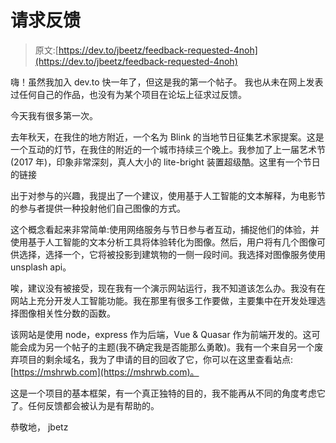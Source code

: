 # 请求反馈

> 原文:[https://dev.to/jbeetz/feedback-requested-4noh](https://dev.to/jbeetz/feedback-requested-4noh)

嗨！虽然我加入 dev.to 快一年了，但这是我的第一个帖子。
我也从未在网上发表过任何自己的作品，也没有为某个项目在论坛上征求过反馈。

今天我有很多第一次。

去年秋天，在我住的地方附近，一个名为 Blink 的当地节日征集艺术家提案。这是一个互动的灯节，在我住的附近的一个城市持续三个晚上。我参加了上一届艺术节(2017 年)，印象非常深刻，真人大小的 lite-bright 装置超级酷。这里有一个节日的链接

出于对参与的兴趣，我提出了一个建议，使用基于人工智能的文本解释，为电影节的参与者提供一种投射他们自己图像的方式。

这个概念看起来非常简单:使用网络服务与节日参与者互动，捕捉他们的体验，并使用基于人工智能的文本分析工具将体验转化为图像。然后，用户将有几个图像可供选择，选择一个，它将被投影到建筑物的一侧一段时间。我选择对图像服务使用 unsplash api。

唉，建议没有被接受，现在我有一个演示网站运行，我不知道该怎么办。我没有在网站上充分开发人工智能功能。我在那里有很多工作要做，主要集中在开发处理选择图像相关性分数的函数。

该网站是使用 node，express 作为后端，Vue & Quasar 作为前端开发的。这可能会成为另一个帖子的主题(我不确定我是否能那么勇敢)。我有一个来自另一个废弃项目的剩余域名，我为了申请的目的回收了它，你可以在这里查看站点:[https://mshrwb.com](https://mshrwb.com)。

这是一个项目的基本框架，有一个真正独特的目的，我不能再从不同的角度考虑它了。任何反馈都会被认为是有帮助的。

恭敬地，
jbetz